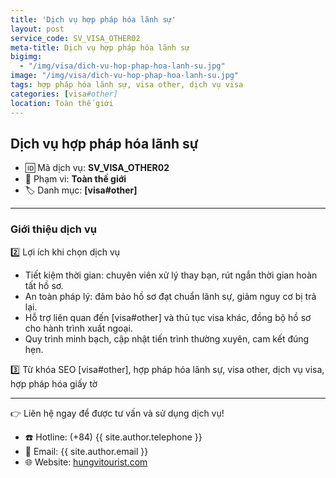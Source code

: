 ```yaml
---
title: 'Dịch vụ hợp pháp hóa lãnh sự'
layout: post
service_code: SV_VISA_OTHER02
meta-title: Dịch vụ hợp pháp hóa lãnh sự
bigimg:
  - "/img/visa/dich-vu-hop-phap-hoa-lanh-su.jpg"
image: "/img/visa/dich-vu-hop-phap-hoa-lanh-su.jpg"
tags: hợp pháp hóa lãnh sự, visa other, dịch vụ visa
categories: [visa#other]
location: Toàn thế giới
---
```


## Dịch vụ hợp pháp hóa lãnh sự

- 🆔 Mã dịch vụ: **SV_VISA_OTHER02**
- 📍 Phạm vi: **Toàn thế giới**
- 🏷️ Danh mục: **[visa#other]**

---

### Giới thiệu dịch vụ

2️⃣ Lợi ích khi chọn dịch vụ
- Tiết kiệm thời gian: chuyên viên xử lý thay bạn, rút ngắn thời gian hoàn tất hồ sơ.  
- An toàn pháp lý: đảm bảo hồ sơ đạt chuẩn lãnh sự, giảm nguy cơ bị trả lại.  
- Hỗ trợ liên quan đến [visa#other] và thủ tục visa khác, đồng bộ hồ sơ cho hành trình xuất ngoại.  
- Quy trình minh bạch, cập nhật tiến trình thường xuyên, cam kết đúng hẹn.  

3️⃣ Từ khóa SEO
[visa#other], hợp pháp hóa lãnh sự, visa other, dịch vụ visa, hợp pháp hóa giấy tờ

---

👉 Liên hệ ngay để được tư vấn và sử dụng dịch vụ!

- ☎️ Hotline: (+84) {{ site.author.telephone }}
- 📧 Email: {{ site.author.email }}
- 🌐 Website: [hungvitourist.com](https://hungvitourist.com)

